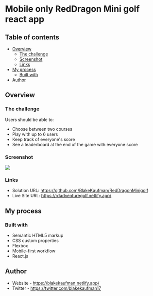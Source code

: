 # Mobile only RedDragon Mini golf react app

## Table of contents

- [Overview](#overview)
  - [The challenge](#the-challenge)
  - [Screenshot](#screenshot)
  - [Links](#links)
- [My process](#my-process)
  - [Built with](#built-with)
- [Author](#author)



## Overview

### The challenge

Users should be able to:

- Choose between two courses
- Play with up to 6 users
- Keep track of everyone's score
- See a leaderboard at the end of the game with everyone score

### Screenshot

![](./assets/images/Screenshot.png)

### Links

- Solution URL: https://github.com/BlakeKaufman/RedDragonMinigolf
- Live Site URL: https://rdadventuregolf.netlify.app/

## My process

### Built with

- Semantic HTML5 markup
- CSS custom properties
- Flexbox
- Mobile-first workflow
- React.js

## Author

- Website - https://blakekaufman.netlify.app/
- Twitter - https://twitter.com/blakekaufman17
